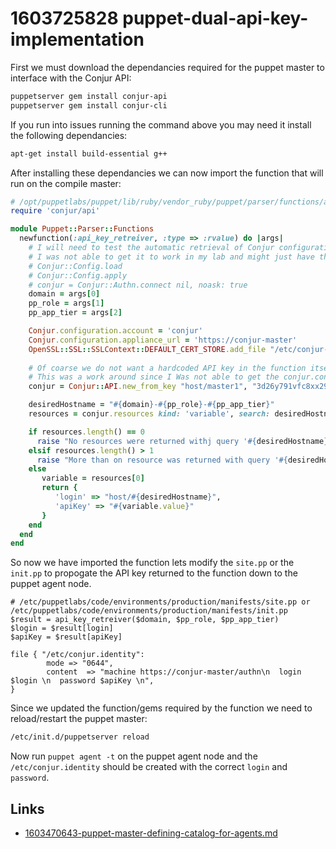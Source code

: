 # 1603725828 puppet-dual-api-key-implementation
First we must download the dependancies required for the puppet master to interface with the Conjur API:
```bash
puppetserver gem install conjur-api
puppetserver gem install conjur-cli
```

If you run into issues running the command above you may need it install the following dependancies:
```bash
apt-get install build-essential g++
```

After installing these dependancies we can now import the function that will run on the compile master:
```ruby
# /opt/puppetlabs/puppet/lib/ruby/vendor_ruby/puppet/parser/functions/api_key_retreiver.rb
require 'conjur/api'

module Puppet::Parser::Functions
  newfunction(:api_key_retreiver, :type => :rvalue) do |args|
    # I will need to test the automatic retrieval of Conjur configuration below.
    # I was not able to get it to work in my lab and might just have the wrong file permisisons
    # Conjur::Config.load
    # Conjur::Config.apply
    # conjur = Conjur::Authn.connect nil, noask: true
    domain = args[0]
    pp_role = args[1]
    pp_app_tier = args[2]

    Conjur.configuration.account = 'conjur'
    Conjur.configuration.appliance_url = 'https://conjur-master'
    OpenSSL::SSL::SSLContext::DEFAULT_CERT_STORE.add_file "/etc/conjur-conjur.pem"
	
    # Of coarse we do not want a hardcoded API key in the function itself. 
    # This was a work around since I Was not able to get the conjur.conf to load automatically.
    conjur = Conjur::API.new_from_key "host/master1", "3d26y791vfc8xx29cm5x71gp799dfdygbk3wsdxec2m73rpw18bdksz"

    desiredHostname = "#{domain}-#{pp_role}-#{pp_app_tier}"
    resources = conjur.resources kind: 'variable', search: desiredHostname

    if resources.length() == 0
      raise "No resources were returned withj query '#{desiredHostname}'"
    elsif resources.length() > 1
      raise "More than on resource was returned with query '#{desiredHostname}'"
    else
       variable = resources[0]
       return {
          'login' => "host/#{desiredHostname}",
          'apiKey' => "#{variable.value}"
       }
    end
  end
end
```

So now we have imported the function lets modify the `site.pp` or the `init.pp` to propogate the API key returned to the function down to the puppet agent node.
```
# /etc/puppetlabs/code/environments/production/manifests/site.pp or /etc/puppetlabs/code/environments/production/manifests/init.pp
$result = api_key_retreiver($domain, $pp_role, $pp_app_tier)
$login = $result[login]
$apiKey = $result[apiKey]

file { "/etc/conjur.identity":
        mode => "0644",
        content  => "machine https://conjur-master/authn\n  login $login \n  password $apiKey \n",
}
```

Since we updated the function/gems required by the function we need to reload/restart the puppet master:
```bash
/etc/init.d/puppetserver reload
```

Now run `puppet agent -t` on the puppet agent node and the `/etc/conjur.identity` should be created with the correct `login` and `password`.


## Links
- [1603470643-puppet-master-defining-catalog-for-agents.md](1603470643-puppet-master-defining-catalog-for-agents.md)
